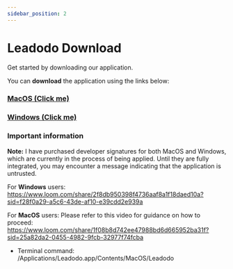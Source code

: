 ```yaml
---
sidebar_position: 2
---
```

# Leadodo Download

Get started by downloading our application.

You can **download** the application using the links below:

### [MacOS (Click me)](https://leadodo-updates.s3.eu-north-1.amazonaws.com/1.0.0/macos/Leadodo.dmg)

### [Windows (Click me)](https://leadodo-updates.s3.eu-north-1.amazonaws.com/1.0.0/windows/Leadodo_Installer.exe)

### Important information

**Note:** I have purchased developer signatures for both MacOS and Windows, which are currently in the process of being applied. Until they are fully integrated, you may encounter a message indicating that the application is untrusted.

For **Windows** users:
https://www.loom.com/share/2f8db950398f4736aaf8a1f18daed10a?sid=f28f0a29-a5c6-43de-af10-e39cdd2e939a

For **MacOS** users: Please refer to this video for guidance on how to proceed:
https://www.loom.com/share/1f08b8d742ee47988bd6d665952ba31f?sid=25a82da2-0455-4982-9fcb-32977f74fcba

* Terminal command: /Applications/Leadodo.app/Contents/MacOS/Leadodo
